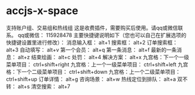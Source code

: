 # accjs-x-space

支持账户组、交易组和热线组
这是收费插件，需要购买后使用。请qq或微信联系。
qq或微信： 115928478
主要快捷键说明如下（您也可以自己在扩展选项的快捷键设置里进行修改）：
消息输入框： alt+1
搜索框： alt+2
订单搜索框： alt+3
自动填写： alt+v
第一个会员： alt+q
第一条消息： alt+f
最新的一条消息： alt+z
结束绘画： alt+c
处罚： alt+4
解决方案： alt+x
九宫格：下一个一级菜单项目： ctrl+shift+right
九宫格：上一个一级菜单项目： ctrl+shift+left
九宫格：下一个二级菜单项目： ctrl+shift+down
九宫格：上一个二级菜单项目： ctrl+shift+up
订单详情： alt+g
咨询场景： alt+w
热线定位到排队： alt+a
双不转： alt+s
清空搜索： alt+7
